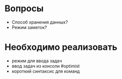# Вопросы 

- Способ хранения данных?
- Режим заметок?

# Необходимо реализовать

- режим для ввода задач
- ввод задач из консоли #optimist
- короткий синтаксис для команд

